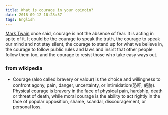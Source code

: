 ```yaml
---
title: What is courage in your opinoin?
date: 2018-09-12 18:28:57
tags: English
---
```

[Mark Twain](https://en.wikipedia.org/wiki/Mark_Twain "马克•吐温") once said, courage is not the absence of fear. It is acting in spite of it. It could be the courage to speak the truth, the courage to speak our mind and not stay silent, the courage to stand up for what we believe in, the courage to follow public rules and laws and insist that other people follow them too, and the courage to resist those who take easy ways out.

### from wikipedia
- Courage (also called bravery or valour) is the choice and willingness to confront agony, pain, danger, uncertainty, or intimidation(恐吓, 威胁). Physical courage is bravery in the face of physical pain, hardship, death or threat of death, while moral courage is the ability to act rightly in the face of popular opposition, shame, scandal, discouragement, or personal loss.